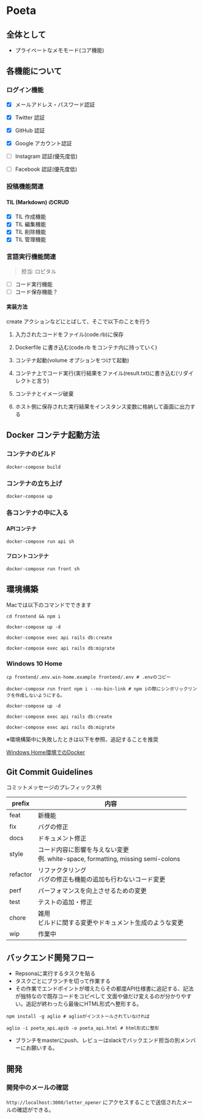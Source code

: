 # Poeta

## 全体として

- プライベートなメモモード(コア機能)

<!-- ・パブリックな記事モード -->

## 各機能について

### ログイン機能

- [x] メールアドレス・パスワード認証
- [x] Twitter 認証
- [x] GitHub 認証
- [x] Google アカウント認証

- [ ] Instagram 認証(優先度低)
- [ ] Facebook 認証(優先度低)

### 投稿機能関連

#### TIL (Markdown) のCRUD

- [x] TIL 作成機能
- [x] TIL 編集機能
- [x] TIL 削除機能
- [x] TIL 管理機能

### 言語実行機能関連

> 担当: ロピタル

- [ ] コード実行機能
- [ ] コード保存機能？

#### 実装方法

create アクションなどにとばして、そこで以下のことを行う

1. 入力されたコードをファイル(code.rb)に保存

2. Dockerfile に書き込む(code.rb をコンテナ内に持っていく)

3. コンテナ起動(volume オプションをつけて起動)

4. コンテナ上でコード実行(実行結果をファイル(result.txt)に書き込む(リダイレクトと言う)

5. コンテナとイメージ破棄

6. ホスト側に保存された実行結果をインスタンス変数に格納して画面に出力する

## Docker コンテナ起動方法

### コンテナのビルド

`docker-compose build`

### コンテナの立ち上げ

`docker-compose up`

### 各コンテナの中に入る

#### APIコンテナ

`docker-compose run api sh`

#### フロントコンテナ

`docker-compose run front sh`

## 環境構築

Macでは以下のコマンドでできます

``` shell
cd frontend && npm i

docker-compose up -d

docker-compose exec api rails db:create

docker-compose exec api rails db:migrate
```

### Windows 10 Home

``` shell
cp frontend/.env.win-home.example frontend/.env # .envのコピー

docker-compose run front npm i --no-bin-link # npm iの際にシンボリックリンクを作成しないようにする。

docker-compose up -d

docker-compose exec api rails db:create

docker-compose exec api rails db:migrate
```

※環境構築中に失敗したときは以下を参照、追記することを推奨  

[Windows Home環境でのDocker](https://github.com/aiirononeko/languageMemoApp/issues/80)

## Git Commit Guidelines

コミットメッセージのプレフィックス例

|  prefix  | 内容 |
|----------|------|
| feat     |  新機能 |
| fix      |  バグの修正 |
| docs     |  ドキュメント修正 |
| style    |  コード内容に影響を与えない変更 <br> 例. white-space, formatting, missing semi-colons |
| refactor |  リファクタリング<br> バグの修正も機能の追加も行わないコード変更 |
| perf     |  パーフォマンスを向上させるための変更 |
| test     |  テストの追加・修正 |
| chore    |  雑用<br>ビルドに関する変更やドキュメント生成のような変更 |
| wip      |  作業中 |

## バックエンド開発フロー

- Repsonaに実行するタスクを貼る
- タスクごとにブランチを切って作業する
- その作業でエンドポイントが増えたらその都度API仕様書に追記する、記法が独特なので既存コードをコピペして
文面や値だけ変えるのが分かりやすい。追記が終わったら最後にHTML形式へ整形する。

``` shell
npm install -g aglio # aglioがインストールされていなければ

aglio -i poeta_api.apib -o poeta_api.html # html形式に整形
```

- ブランチをmasterにpush、レビューはslackでバックエンド担当の別メンバーにお願いする。

## 開発

### 開発中のメールの確認

`http://localhost:3000/letter_opener`
にアクセスすることで送信されたメールの確認ができる。
